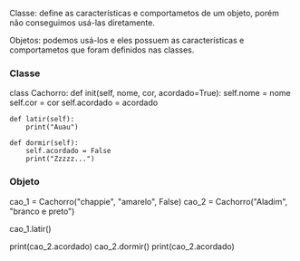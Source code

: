 Classe: define as características e comportametos de um objeto, porém não conseguimos usá-las diretamente.

Objetos: podemos usá-los e eles possuem as características e comportametos que foram definidos nas classes.

### Classe

class Cachorro:
    def init(self, nome, cor, acordado=True):
        self.nome = nome
        self.cor = cor
        self.acordado = acordado

    def latir(self):
        print("Auau")

    def dormir(self):
        self.acordado = False
        print("Zzzzz...")


### Objeto

cao_1 = Cachorro("chappie", "amarelo", False)
cao_2 = Cachorro("Aladim", "branco e preto")

cao_1.latir()

print(cao_2.acordado)
cao_2.dormir()
print(cao_2.acordado)